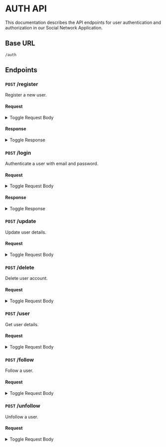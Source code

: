 # AUTH API

This documentation describes the API endpoints for user authentication and authorization in our Social Network Application.

## Base URL

`/auth`

## Endpoints

### `POST` /register

Register a new user.

#### Request

<details>
<summary> Toggle Request Body </summary>
    
```json
    {
    "name": "Dhan Bahadur Chhettri",
    "email": "test@gmail.com",
    "password": "test_password",
    "username":"test_user",
    "photo":"test_photo_url",
    }
```
</details>

#### Response

<details>
<summary> Toggle Response </summary>

```json
{
"loginToken": "eyJhbGciOiJIUzI1NiIsInR5cCI6IkpXVCJ9.eyJpZCI6IjNlYzJkNzNmLTRjMmItNGUxMy1hMTA1LTYxOGY2ZmYxNjcyMyIsIm5hbWUiOiJEaGFuIEJhaGFkdXIgQ2hoZXR0cmkiLCJ1c2VybmFtZSI6InRlc3RfdXNlciIsImVtYWlsIjoidGVzdEBnbWFpbC5jb20iLCJwaG90byI6InRlc3RfcGhvdG9fdXJsIiwiaWF0IjoxNzEwMDA1MTQwLCJleHAiOjE3MTAwNDExNDB9.u421GRO72mjno2yWZPQe7o05sGxNSsrgn2-xuYTDBaA",
"refreshToken": "eyJhbGciOiJIUzI1NiIsInR5cCI6IkpXVCJ9.eyJpZCI6IjNlYzJkNzNmLTRjMmItNGUxMy1hMTA1LTYxOGY2ZmYxNjcyMyIsIm5hbWUiOiJEaGFuIEJhaGFkdXIgQ2hoZXR0cmkiLCJ1c2VybmFtZSI6InRlc3RfdXNlciIsImVtYWlsIjoidGVzdEBnbWFpbC5jb20iLCJwaG90byI6InRlc3RfcGhvdG9fdXJsIiwiaWF0IjoxNzEwMDA1MTQwLCJleHAiOjE3MTA2MDk5NDB9.5hTMQ0aXGRxIhvijUsHoVyqdV4M6wGScfztOKd82boA",
"user": {
"name": "Dhan Bahadur Chhettri",
"email": "test@gmail.com",
"username": "test_user",
"photo": "test_photo_url",
"id": "3ec2d73f-4c2b-4e13-a105-618f6ff16723"
}
}

```

</details>


### `POST` /login

Authenticate a user with email and password.

#### Request

<details>
<summary> Toggle Request Body </summary>

    ```json
    {
    "email": "test@gmail.com",
    "password": "test_password"
    }
    ```
</details>

#### Response

<details>
<summary> Toggle Response </summary>

```json
    {
  "loginToken": "eyJhbGciOiJIUzI1NiIsInR5cCI6IkpXVCJ9.eyJpZCI6IjNlYzJkNzNmLTRjMmItNGUxMy1hMTA1LTYxOGY2ZmYxNjcyMyIsIm5hbWUiOiJEaGFuIEJhaGFkdXIgQ2hoZXR0cmkiLCJ1c2VybmFtZSI6InRlc3RfdXNlciIsImVtYWlsIjoidGVzdEBnbWFpbC5jb20iLCJwaG90byI6InRlc3RfcGhvdG9fdXJsIiwiaWF0IjoxNzEwMDA1MjU3LCJleHAiOjE3MTAwNDEyNTd9.1v2-RhTgcLrCob15EPGXWB7oBchD38ll0S-wL7nQ5H0",
  "refreshToken": "eyJhbGciOiJIUzI1NiIsInR5cCI6IkpXVCJ9.eyJpZCI6IjNlYzJkNzNmLTRjMmItNGUxMy1hMTA1LTYxOGY2ZmYxNjcyMyIsIm5hbWUiOiJEaGFuIEJhaGFkdXIgQ2hoZXR0cmkiLCJ1c2VybmFtZSI6InRlc3RfdXNlciIsImVtYWlsIjoidGVzdEBnbWFpbC5jb20iLCJwaG90byI6InRlc3RfcGhvdG9fdXJsIiwiaWF0IjoxNzEwMDA1MjU3LCJleHAiOjE3MTA2MTAwNTd9.0D29ABF64JasWuk6BicrVdo5EReIfetwhHKxJO9qefU",
  "user_data": {
    "_id": "65ec9b94cd10d8f70f501468",
    "id": "3ec2d73f-4c2b-4e13-a105-618f6ff16723",
    "name": "Dhan Bahadur Chhettri",
    "username": "test_user",
    "email": "test@gmail.com",
    "followers": [],
    "following": [],
    "posts": [],
    "photo": "test_photo_url",
    "__v": 0
  }
}
```
</details>




### `POST` /update

Update user details.

#### Request

<details>
<summary> Toggle Request Body </summary>

    ```json
    {
    "loginToken": "eyJhbGciOiJIUzI1NiIsInR5cCI6IkpXVCJ9.eyJpZCI6IjNlYzJkNzNmLTRjMmItNGUxMy1hMTA1LTYxOGY2ZmYxNjcyMyIsIm5hbWUiOiJEaGFuIEJhaGFkdXIgQ2hoZXR0cmkiLCJ1c2VybmFtZSI6InRlc3RfdXNlciIsImVtYWlsIjoidGVzdEBnbWFpbC5jb20iLCJwaG90byI6InRlc3RfcGhvdG9fdXJsIiwiaWF0IjoxNzEwMDA1MjU3LCJleHAiOjE3MTAwNDEyNTd9.1v2-RhTgcLrCob15EPGXWB7oBchD38ll0S-wL7nQ5H0",
  "refreshToken": "eyJhbGciOiJIUzI1NiIsInR5cCI6IkpXVCJ9.eyJpZCI6IjNlYzJkNzNmLTRjMmItNGUxMy1hMTA1LTYxOGY2ZmYxNjcyMyIsIm5hbWUiOiJEaGFuIEJhaGFkdXIgQ2hoZXR0cmkiLCJ1c2VybmFtZSI6InRlc3RfdXNlciIsImVtYWlsIjoidGVzdEBnbWFpbC5jb20iLCJwaG90byI6InRlc3RfcGhvdG9fdXJsIiwiaWF0IjoxNzEwMDA1MjU3LCJleHAiOjE3MTA2MTAwNTd9.0D29ABF64JasWuk6BicrVdo5EReIfetwhHKxJO9qefU",
  "name": "Dhan Bahadur Chhettri Changed",
    "email": "test1@gmail.com",
    "password": "test_password_changed",
    "username":"test_user",
    "photo":"test_photo_url",
    "id": "3ec2d73f-4c2b-4e13-a105-618f6ff16723"
}
```

</details>

#### Response

<details>
<summary> Toggle Response </summary>

    ```json
    {
    "_id": "65ec9b94cd10d8f70f501468",
    "id": "3ec2d73f-4c2b-4e13-a105-618f6ff16723",
    "name": "Dhan Bahadur Chhettri Changed",
    "username": "test_user",
    "email": "test1@gmail.com",
    "followers": [],
    "following": [],
    "posts": [],
    "photo": "test_photo_url",
    "__v": 0,
    "loginToken": "eyJhbGciOiJIUzI1NiIsInR5cCI6IkpXVCJ9.eyJpZCI6IjNlYzJkNzNmLTRjMmItNGUxMy1hMTA1LTYxOGY2ZmYxNjcyMyIsIm5hbWUiOiJEaGFuIEJhaGFkdXIgQ2hoZXR0cmkiLCJ1c2VybmFtZSI6InRlc3RfdXNlciIsImVtYWlsIjoidGVzdEBnbWFpbC5jb20iLCJwaG90byI6InRlc3RfcGhvdG9fdXJsIiwiaWF0IjoxNzEwMDA1MjU3LCJleHAiOjE3MTAwNDEyNTd9.1v2-RhTgcLrCob15EPGXWB7oBchD38ll0S-wL7nQ5H0",
    "refreshToken": "eyJhbGciOiJIUzI1NiIsInR5cCI6IkpXVCJ9.eyJpZCI6IjNlYzJkNzNmLTRjMmItNGUxMy1hMTA1LTYxOGY2ZmYxNjcyMyIsIm5hbWUiOiJEaGFuIEJhaGFkdXIgQ2hoZXR0cmkiLCJ1c2VybmFtZSI6InRlc3RfdXNlciIsImVtYWlsIjoidGVzdEBnbWFpbC5jb20iLCJwaG90byI6InRlc3RfcGhvdG9fdXJsIiwiaWF0IjoxNzEwMDA1MjU3LCJleHAiOjE3MTA2MTAwNTd9.0D29ABF64JasWuk6BicrVdo5EReIfetwhHKxJO9qefU"
}
```

</details>


### `POST` /delete

Delete user account.

#### Request

<details>
<summary> Toggle Request Body </summary>

    ```json
    {
    "loginToken": "eyJhbGciOiJIUzI1NiIsInR5cCI6IkpXVCJ9.eyJpZCI6IjNlYzJkNzNmLTRjMmItNGUxMy1hMTA1LTYxOGY2ZmYxNjcyMyIsIm5hbWUiOiJEaGFuIEJhaGFkdXIgQ2hoZXR0cmkiLCJ1c2VybmFtZSI6InRlc3RfdXNlciIsImVtYWlsIjoidGVzdEBnbWFpbC5jb20iLCJwaG90byI6InRlc3RfcGhvdG9fdXJsIiwiaWF0IjoxNzEwMDA1MjU3LCJleHAiOjE3MTAwNDEyNTd9.1v2-RhTgcLrCob15EPGXWB7oBchD38ll0S-wL7nQ5H0",
  "refreshToken": "eyJhbGciOiJIUzI1NiIsInR5cCI6IkpXVCJ9.eyJpZCI6IjNlYzJkNzNmLTRjMmItNGUxMy1hMTA1LTYxOGY2ZmYxNjcyMyIsIm5hbWUiOiJEaGFuIEJhaGFkdXIgQ2hoZXR0cmkiLCJ1c2VybmFtZSI6InRlc3RfdXNlciIsImVtYWlsIjoidGVzdEBnbWFpbC5jb20iLCJwaG90byI6InRlc3RfcGhvdG9fdXJsIiwiaWF0IjoxNzEwMDA1MjU3LCJleHAiOjE3MTA2MTAwNTd9.0D29ABF64JasWuk6BicrVdo5EReIfetwhHKxJO9qefU",
  "email":"test@gmail.com"
}
```

</details>

#### Response

<details>
<summary> Toggle Response </summary>

    ```json
    {
    "message": "User account deleted successfully"
}

```

</details>


### `POST` /user

Get user details.

#### Request

<details>
<summary> Toggle Request Body </summary>

    ```json
    {

    "loginToken": "eyJhbGciOiJIUzI1NiIsInR5cCI6IkpXVCJ9.eyJpZCI6IjNlYzJkNzNmLTRjMmItNGUxMy1hMTA1LTYxOGY2ZmYxNjcyMyIsIm5hbWUiOiJEaGFuIEJhaGFkdXIgQ2hoZXR0cmkiLCJ1c2VybmFtZSI6InRlc3RfdXNlciIsImVtYWlsIjoidGVzdEBnbWFpbC5jb20iLCJwaG90byI6InRlc3RfcGhvdG9fdXJsIiwiaWF0IjoxNzEwMDA1MjU3LCJleHAiOjE3MTAwNDEyNTd9.1v2-RhTgcLrCob15EPGXWB7oBchD38ll0S-wL7nQ5H0",
  "refreshToken": "eyJhbGciOiJIUzI1NiIsInR5cCI6IkpXVCJ9.eyJpZCI6IjNlYzJkNzNmLTRjMmItNGUxMy1hMTA1LTYxOGY2ZmYxNjcyMyIsIm5hbWUiOiJEaGFuIEJhaGFkdXIgQ2hoZXR0cmkiLCJ1c2VybmFtZSI6InRlc3RfdXNlciIsImVtYWlsIjoidGVzdEBnbWFpbC5jb20iLCJwaG90byI6InRlc3RfcGhvdG9fdXJsIiwiaWF0IjoxNzEwMDA1MjU3LCJleHAiOjE3MTA2MTAwNTd9.0D29ABF64JasWuk6BicrVdo5EReIfetwhHKxJO9qefU",
  "id":"6125e977-f946-400c-98cb-19473f886429"

    }
```

</details>

#### Response

<details>
<summary> Toggle Response </summary>

    ```json
    {
    "_id": "65ecac9b7a94e9ebb685908f",
    "id": "6125e977-f946-400c-98cb-19473f886429",
    "name": "Dhan Bahadur Chhettri Changed",
    "username": "test_user",
    "email": "test@gmail.com",
    "followers": [],
    "following": [],
    "posts": [],
    "photo": "test_photo_url",
    "__v": 0,
    "loginToken": "eyJhbGciOiJIUzI1NiIsInR5cCI6IkpXVCJ9.eyJpZCI6IjNlYzJkNzNmLTRjMmItNGUxMy1hMTA1LTYxOGY2ZmYxNjcyMyIsIm5hbWUiOiJEaGFuIEJhaGFkdXIgQ2hoZXR0cmkiLCJ1c2VybmFtZSI6InRlc3RfdXNlciIsImVtYWlsIjoidGVzdEBnbWFpbC5jb20iLCJwaG90byI6InRlc3RfcGhvdG9fdXJsIiwiaWF0IjoxNzEwMDA1MjU3LCJleHAiOjE3MTAwNDEyNTd9.1v2-RhTgcLrCob15EPGXWB7oBchD38ll0S-wL7nQ5H0",
    "refreshToken": "eyJhbGciOiJIUzI1NiIsInR5cCI6IkpXVCJ9.eyJpZCI6IjNlYzJkNzNmLTRjMmItNGUxMy1hMTA1LTYxOGY2ZmYxNjcyMyIsIm5hbWUiOiJEaGFuIEJhaGFkdXIgQ2hoZXR0cmkiLCJ1c2VybmFtZSI6InRlc3RfdXNlciIsImVtYWlsIjoidGVzdEBnbWFpbC5jb20iLCJwaG90byI6InRlc3RfcGhvdG9fdXJsIiwiaWF0IjoxNzEwMDA1MjU3LCJleHAiOjE3MTA2MTAwNTd9.0D29ABF64JasWuk6BicrVdo5EReIfetwhHKxJO9qefU"
}
```

</details>


### `POST` /follow

Follow a user.

#### Request

<details>
<summary> Toggle Request Body </summary>

    ```json
    {
    "loginToken": "eyJhbGciOiJIUzI1NiIsInR5cCI6IkpXVCJ9.eyJpZCI6IjNlYzJkNzNmLTRjMmItNGUxMy1hMTA1LTYxOGY2ZmYxNjcyMyIsIm5hbWUiOiJEaGFuIEJhaGFkdXIgQ2hoZXR0cmkiLCJ1c2VybmFtZSI6InRlc3RfdXNlciIsImVtYWlsIjoidGVzdEBnbWFpbC5jb20iLCJwaG90byI6InRlc3RfcGhvdG9fdXJsIiwiaWF0IjoxNzEwMDA1MjU3LCJleHAiOjE3MTAwNDEyNTd9.1v2-RhTgcLrCob15EPGXWB7oBchD38ll0S-wL7nQ5H0",
  "refreshToken": "eyJhbGciOiJIUzI1NiIsInR5cCI6IkpXVCJ9.eyJpZCI6IjNlYzJkNzNmLTRjMmItNGUxMy1hMTA1LTYxOGY2ZmYxNjcyMyIsIm5hbWUiOiJEaGFuIEJhaGFkdXIgQ2hoZXR0cmkiLCJ1c2VybmFtZSI6InRlc3RfdXNlciIsImVtYWlsIjoidGVzdEBnbWFpbC5jb20iLCJwaG90byI6InRlc3RfcGhvdG9fdXJsIiwiaWF0IjoxNzEwMDA1MjU3LCJleHAiOjE3MTA2MTAwNTd9.0D29ABF64JasWuk6BicrVdo5EReIfetwhHKxJO9qefU",
  "id":"6125e977-f946-400c-98cb-19473f886429",
  "followingId":"15952308-a31c-40ca-8253-4fcca4ea4b1c"
}
```

</details>

#### Response

<details>
<summary> Toggle Response </summary>

    ```json
    {
    "message": "User followed successfully",
    "loginToken": "eyJhbGciOiJIUzI1NiIsInR5cCI6IkpXVCJ9.eyJpZCI6IjNlYzJkNzNmLTRjMmItNGUxMy1hMTA1LTYxOGY2ZmYxNjcyMyIsIm5hbWUiOiJEaGFuIEJhaGFkdXIgQ2hoZXR0cmkiLCJ1c2VybmFtZSI6InRlc3RfdXNlciIsImVtYWlsIjoidGVzdEBnbWFpbC5jb20iLCJwaG90byI6InRlc3RfcGhvdG9fdXJsIiwiaWF0IjoxNzEwMDA1MjU3LCJleHAiOjE3MTAwNDEyNTd9.1v2-RhTgcLrCob15EPGXWB7oBchD38ll0S-wL7nQ5H0",
    "refreshToken": "eyJhbGciOiJIUzI1NiIsInR5cCI6IkpXVCJ9.eyJpZCI6IjNlYzJkNzNmLTRjMmItNGUxMy1hMTA1LTYxOGY2ZmYxNjcyMyIsIm5hbWUiOiJEaGFuIEJhaGFkdXIgQ2hoZXR0cmkiLCJ1c2VybmFtZSI6InRlc3RfdXNlciIsImVtYWlsIjoidGVzdEBnbWFpbC5jb20iLCJwaG90byI6InRlc3RfcGhvdG9fdXJsIiwiaWF0IjoxNzEwMDA1MjU3LCJleHAiOjE3MTA2MTAwNTd9.0D29ABF64JasWuk6BicrVdo5EReIfetwhHKxJO9qefU"
}
```

</details>


### `POST` /unfollow

Unfollow a user.

#### Request

<details>
<summary> Toggle Request Body </summary>

    ```json
    {
    "loginToken": "eyJhbGciOiJIUzI1NiIsInR5cCI6IkpXVCJ9.eyJpZCI6IjNlYzJkNzNmLTRjMmItNGUxMy1hMTA1LTYxOGY2ZmYxNjcyMyIsIm5hbWUiOiJEaGFuIEJhaGFkdXIgQ2hoZXR0cmkiLCJ1c2VybmFtZSI6InRlc3RfdXNlciIsImVtYWlsIjoidGVzdEBnbWFpbC5jb20iLCJwaG90byI6InRlc3RfcGhvdG9fdXJsIiwiaWF0IjoxNzEwMDA1MjU3LCJleHAiOjE3MTAwNDEyNTd9.1v2-RhTgcLrCob15EPGXWB7oBchD38ll0S-wL7nQ5H0",
  "refreshToken": "eyJhbGciOiJIUzI1NiIsInR5cCI6IkpXVCJ9.eyJpZCI6IjNlYzJkNzNmLTRjMmItNGUxMy1hMTA1LTYxOGY2ZmYxNjcyMyIsIm5hbWUiOiJEaGFuIEJhaGFkdXIgQ2hoZXR0cmkiLCJ1c2VybmFtZSI6InRlc3RfdXNlciIsImVtYWlsIjoidGVzdEBnbWFpbC5jb20iLCJwaG90byI6InRlc3RfcGhvdG9fdXJsIiwiaWF0IjoxNzEwMDA1MjU3LCJleHAiOjE3MTA2MTAwNTd9.0D29ABF64JasWuk6BicrVdo5EReIfetwhHKxJO9qefU",
  "id":"6125e977-f946-400c-98cb-19473f886429",
  "followingId":"15952308-a31c-40ca-8253-4fcca4ea4b1c"
}
```

</details>


#### Response

<details>
<summary> Toggle Response </summary>

    ```json
    {
    "message": "User unfollowed successfully",
    "loginToken": "eyJhbGciOiJIUzI1NiIsInR5cCI6IkpXVCJ9.eyJpZCI6IjNlYzJkNzNmLTRjMmItNGUxMy1hMTA1LTYxOGY2ZmYxNjcyMyIsIm5hbWUiOiJEaGFuIEJhaGFkdXIgQ2hoZXR0cmkiLCJ1c2VybmFtZSI6InRlc3RfdXNlciIsImVtYWlsIjoidGVzdEBnbWFpbC5jb20iLCJwaG90byI6InRlc3RfcGhvdG9fdXJsIiwiaWF0IjoxNzEwMDA1MjU3LCJleHAiOjE3MTAwNDEyNTd9.1v2-RhTgcLrCob15EPGXWB7oBchD38ll0S-wL7nQ5H0",
    "refreshToken": "eyJhbGciOiJIUzI1NiIsInR5cCI6IkpXVCJ9.eyJpZCI6IjNlYzJkNzNmLTRjMmItNGUxMy1hMTA1LTYxOGY2ZmYxNjcyMyIsIm5hbWUiOiJEaGFuIEJhaGFkdXIgQ2hoZXR0cmkiLCJ1c2VybmFtZSI6InRlc3RfdXNlciIsImVtYWlsIjoidGVzdEBnbWFpbC5jb20iLCJwaG90byI6InRlc3RfcGhvdG9fdXJsIiwiaWF0IjoxNzEwMDA1MjU3LCJleHAiOjE3MTA2MTAwNTd9.0D29ABF64JasWuk6BicrVdo5EReIfetwhHKxJO9qefU"
}
```

</details>

